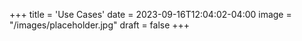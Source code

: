 +++
title = 'Use Cases'
date = 2023-09-16T12:04:02-04:00
image = "/images/placeholder.jpg"
draft = false
+++
